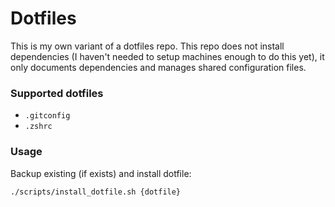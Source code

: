 # Dotfiles

This is my own variant of a dotfiles repo. This repo does not install dependencies (I haven't needed to setup machines enough to do this yet), it only documents dependencies and manages shared configuration files.


### Supported dotfiles
- `.gitconfig`
- `.zshrc`

### Usage
Backup existing (if exists) and install dotfile:  
```
./scripts/install_dotfile.sh {dotfile}
```

